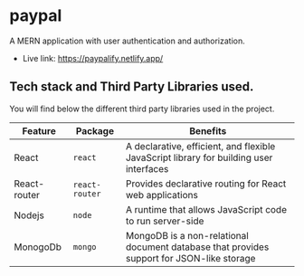 # paypal
 A MERN application with user authentication and authorization.

- Live link: https://paypalify.netlify.app/

## Tech stack and Third Party Libraries used.

You will find below the different third party libraries used in the project.

| Feature  | Package | Benefits |
| ------------- | ------------- | ------------- |
| React  |  `react` | A declarative, efficient, and flexible JavaScript library for building user interfaces |
|  React-router| `react-router`  | Provides declarative routing for React web applications  |
| Nodejs | `node`  | A runtime that allows JavaScript code to run server-side  |
| MonogoDb | `mongo`  | MongoDB is a non-relational document database that provides support for JSON-like storage |
